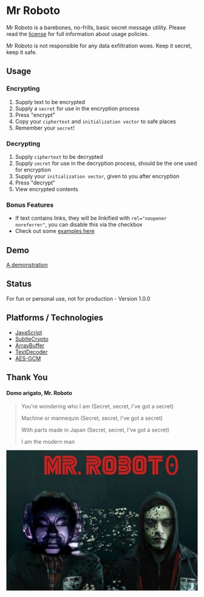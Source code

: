 # Mr Roboto

Mr Roboto is a barebones, no-frills, basic secret message utility. Please read the [license](LICENSE) for full information about usage policies.

Mr Roboto is not responsible for any data exfiltration woes. Keep it secret, keep it safe.

## Usage

### Encrypting
1. Supply text to be encrypted
2. Supply a `secret` for use in the encryption process
3. Press "encrypt"
4. Copy your `ciphertext` and `initialization vector` to safe places
5. Remember your `secret`!

### Decrypting
1. Supply `ciphertext` to be decrypted
2. Supply `secret` for use in the decryption process, should be the one used for encryption
3. Supply your `initialization vector`, given to you after encryption
4. Press "decrypt"
5. View encrypted contents

### Bonus Features
* If text contains links, they will be linkified with `rel="noopener noreferrer"`, you can disable this via the checkbox
* Check out some [examples here](examples.md)

## Demo
[A demonstration](https://camsjams.github.io/mr-roboto/)

## Status
For fun or personal use, not for production - Version 1.0.0

## Platforms / Technologies
* [JavaScript](https://en.wikipedia.org/wiki/JavaScript)
* [SubtleCrypto](https://developer.mozilla.org/en-US/docs/Web/API/SubtleCrypto)
* [ArrayBuffer](https://developer.mozilla.org/en-US/docs/Web/JavaScript/Reference/Global_Objects/ArrayBuffer)
* [TextDecoder](https://developer.mozilla.org/en-US/docs/Web/API/TextDecoder)
* [AES-GCM](https://en.wikipedia.org/wiki/Galois/Counter_Mode)

## Thank You

#### Domo arigato, Mr. Roboto

> You're wondering who I am (Secret, secret, I've got a secret)
>
> Machine or mannequin (Secret, secret, I've got a secret)
>
> With parts made in Japan (Secret, secret, I've got a secret)
>
> I am the modern man

![Image of a Mr Robot and Mr Roboto mash-up](mr-robot0.jpg)
